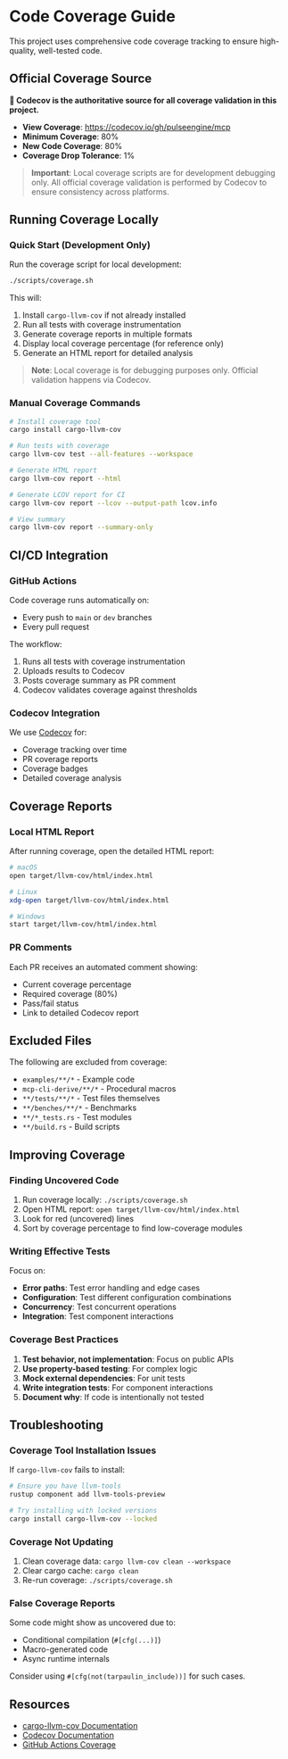 # Code Coverage Guide

This project uses comprehensive code coverage tracking to ensure high-quality, well-tested code.

## Official Coverage Source

**🎯 Codecov is the authoritative source for all coverage validation in this project.**

- **View Coverage**: https://codecov.io/gh/pulseengine/mcp
- **Minimum Coverage**: 80%
- **New Code Coverage**: 80%
- **Coverage Drop Tolerance**: 1%

> **Important**: Local coverage scripts are for development debugging only.
> All official coverage validation is performed by Codecov to ensure consistency across platforms.

## Running Coverage Locally

### Quick Start (Development Only)

Run the coverage script for local development:

```bash
./scripts/coverage.sh
```

This will:

1. Install `cargo-llvm-cov` if not already installed
2. Run all tests with coverage instrumentation
3. Generate coverage reports in multiple formats
4. Display local coverage percentage (for reference only)
5. Generate an HTML report for detailed analysis

> **Note**: Local coverage is for debugging purposes only. Official validation happens via Codecov.

### Manual Coverage Commands

```bash
# Install coverage tool
cargo install cargo-llvm-cov

# Run tests with coverage
cargo llvm-cov test --all-features --workspace

# Generate HTML report
cargo llvm-cov report --html

# Generate LCOV report for CI
cargo llvm-cov report --lcov --output-path lcov.info

# View summary
cargo llvm-cov report --summary-only
```

## CI/CD Integration

### GitHub Actions

Code coverage runs automatically on:

- Every push to `main` or `dev` branches
- Every pull request

The workflow:

1. Runs all tests with coverage instrumentation
2. Uploads results to Codecov
3. Posts coverage summary as PR comment
4. Codecov validates coverage against thresholds

### Codecov Integration

We use [Codecov](https://codecov.io) for:

- Coverage tracking over time
- PR coverage reports
- Coverage badges
- Detailed coverage analysis

## Coverage Reports

### Local HTML Report

After running coverage, open the detailed HTML report:

```bash
# macOS
open target/llvm-cov/html/index.html

# Linux
xdg-open target/llvm-cov/html/index.html

# Windows
start target/llvm-cov/html/index.html
```

### PR Comments

Each PR receives an automated comment showing:

- Current coverage percentage
- Required coverage (80%)
- Pass/fail status
- Link to detailed Codecov report

## Excluded Files

The following are excluded from coverage:

- `examples/**/*` - Example code
- `mcp-cli-derive/**/*` - Procedural macros
- `**/tests/**/*` - Test files themselves
- `**/benches/**/*` - Benchmarks
- `**/*_tests.rs` - Test modules
- `**/build.rs` - Build scripts

## Improving Coverage

### Finding Uncovered Code

1. Run coverage locally: `./scripts/coverage.sh`
2. Open HTML report: `open target/llvm-cov/html/index.html`
3. Look for red (uncovered) lines
4. Sort by coverage percentage to find low-coverage modules

### Writing Effective Tests

Focus on:

- **Error paths**: Test error handling and edge cases
- **Configuration**: Test different configuration combinations
- **Concurrency**: Test concurrent operations
- **Integration**: Test component interactions

### Coverage Best Practices

1. **Test behavior, not implementation**: Focus on public APIs
2. **Use property-based testing**: For complex logic
3. **Mock external dependencies**: For unit tests
4. **Write integration tests**: For component interactions
5. **Document why**: If code is intentionally not tested

## Troubleshooting

### Coverage Tool Installation Issues

If `cargo-llvm-cov` fails to install:

```bash
# Ensure you have llvm-tools
rustup component add llvm-tools-preview

# Try installing with locked versions
cargo install cargo-llvm-cov --locked
```

### Coverage Not Updating

1. Clean coverage data: `cargo llvm-cov clean --workspace`
2. Clear cargo cache: `cargo clean`
3. Re-run coverage: `./scripts/coverage.sh`

### False Coverage Reports

Some code might show as uncovered due to:

- Conditional compilation (`#[cfg(...)]`)
- Macro-generated code
- Async runtime internals

Consider using `#[cfg(not(tarpaulin_include))]` for such cases.

## Resources

- [cargo-llvm-cov Documentation](https://github.com/taiki-e/cargo-llvm-cov)
- [Codecov Documentation](https://docs.codecov.io)
- [GitHub Actions Coverage](https://docs.github.com/en/actions/automating-builds-and-tests/about-continuous-integration)
